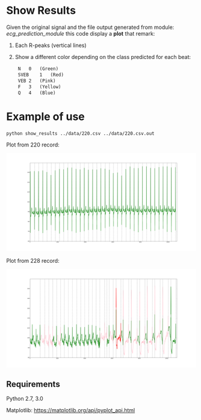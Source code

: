 # Show Results

Given the original signal and the file output generated from module: *ecg_prediction_module* this code display a **plot** that remark: 

1.	Each R-peaks (vertical lines) 
2. Show a different color depending on the class predicted for each beat:
	
		N	0	(Green) 
 		SVEB	1 	(Red)
 		VEB	2	(Pink)
		F 	3	(Yellow)
		Q	4	(Blue)

# Example of use

```
python show_results ../data/220.csv ../data/220.csv.out
```

Plot from 220 record:

![Ouput from 220](output_samples/220.png)


Plot from 228 record:

![Ouput from 220](output_samples/228.png)


## Requirements

Python 2.7, 3.0

Matplotlib: https://matplotlib.org/api/pyplot_api.html